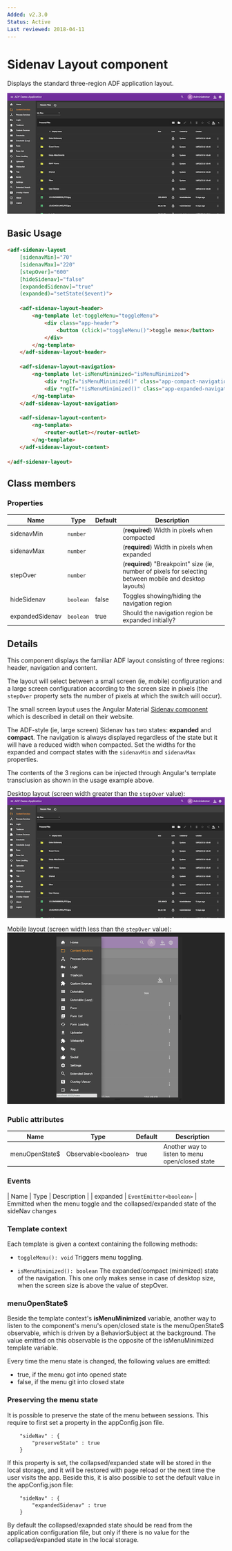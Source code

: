 ```yaml
---
Added: v2.3.0
Status: Active
Last reviewed: 2018-04-11
---
```


# Sidenav Layout component

Displays the standard three-region ADF application layout.

![Sidenav on desktop](../docassets/images/sidenav-layout.png)

## Basic Usage

```html
<adf-sidenav-layout
    [sidenavMin]="70"
    [sidenavMax]="220"
    [stepOver]="600"
    [hideSidenav]="false"
    [expandedSidenav]="true"
    (expanded)="setState($event)">

    <adf-sidenav-layout-header>
        <ng-template let-toggleMenu="toggleMenu">
            <div class="app-header">
                <button (click)="toggleMenu()">toggle menu</button>
            </div>
        </ng-template>
    </adf-sidenav-layout-header>

    <adf-sidenav-layout-navigation>
        <ng-template let-isMenuMinimized="isMenuMinimized">
            <div *ngIf="isMenuMinimized()" class="app-compact-navigation"></div>
            <div *ngIf="!isMenuMinimized()" class="app-expanded-navigation"></div>
        </ng-template>
    </adf-sidenav-layout-navigation>

    <adf-sidenav-layout-content>
        <ng-template>
            <router-outlet></router-outlet>
        </ng-template>
    </adf-sidenav-layout-content>

</adf-sidenav-layout>
```

## Class members

### Properties

| Name | Type | Default | Description |
| --- | --- | --- | --- |
| sidenavMin | `number` |  | (**required**) Width in pixels when compacted |
| sidenavMax | `number` |  | (**required**) Width in pixels when expanded |
| stepOver | `number` |  | (**required**) "Breakpoint" size (ie, number of pixels for selecting between mobile and desktop layouts) |
| hideSidenav | `boolean` | false | Toggles showing/hiding the navigation region |
| expandedSidenav | `boolean` | true | Should the navigation region be expanded initially? | 

## Details

This component displays the familiar ADF layout consisting of three regions: header, navigation
and content.

The layout will select between a small screen (ie, mobile) configuration and a large screen
configuration according to the screen size in pixels (the `stepOver` property sets the
number of pixels at which the switch will occur).

The small screen layout uses the Angular Material [Sidenav component](https://material.angularjs.org/latest/api/directive/mdSidenav) which is
described in detail on their website.

The ADF-style (ie, large screen) Sidenav has two states: **expanded** and **compact**.
The navigation is always displayed regardless of the state but it will have a reduced width
when compacted. Set the widths for the expanded and compact states with the `sidenavMin` and
`sidenavMax` properties.

The contents of the 3 regions can be injected through Angular's template transclusion as shown
in the usage example above.

Desktop layout (screen width greater than the `stepOver` value):
![Sidenav on desktop](../docassets/images/sidenav-layout.png)

Mobile layout (screen width less than the `stepOver` value):
![Sidenav on mobile](../docassets/images/sidenav-layout-mobile.png)

### Public attributes

| Name | Type | Default | Description |
| --- | --- | --- | --- |
| menuOpenState$ | Observable&lt;boolean&gt; | true | Another way to listen to menu open/closed state |

### Events

| Name | Type | Description |
| expanded | `EventEmitter<boolean>` | Emmitted when the menu toggle and the collapsed/expanded state of the sideNav changes

### Template context

Each template is given a context containing the following methods:

-   `toggleMenu(): void`
    Triggers menu toggling.

-   `isMenuMinimized(): boolean`
    The expanded/compact (minimized) state of the navigation. This one only makes sense in case of desktop size, when the screen size is above the value of stepOver.

### menuOpenState$

Beside the template context's **isMenuMinimized** variable, another way to listen to the component's menu's open/closed state is the menuOpenState$ observable, which is driven by a BehaviorSubject at the background. The value emitted on this observable is the opposite of the isMenuMinimized template variable.

Every time the menu state is changed, the following values are emitted:

- true, if the menu got into opened state
- false, if the menu git into closed state

### Preserving the menu state

It is possible to preserve the state of the menu between sessions. This require to first set a property in the appConfig.json file. 

```
    "sideNav" : {
        "preserveState" : true
    }
```
If this property is set, the collapsed/expanded state will be stored in the local storage, and it will be restored with page reload or the next time the user visits the app. 
Beside this, it is also possible to set the default value in the appConfig.json file: 

```
    "sideNav" : {
        "expandedSidenav" : true
    }
```

By default the collapsed/exapnded state should be read from the application configuration file, but only if there is no value for the collapsed/expanded state in the local storage.